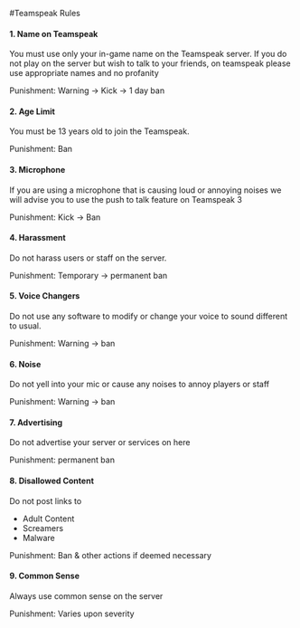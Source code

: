#Teamspeak Rules

#### 1. Name on Teamspeak

You must use only your in-game name on the Teamspeak server. 
If you do not play on the server but wish to talk to your friends,
on teamspeak please use appropriate names and no profanity

Punishment: Warning -> Kick -> 1 day ban

#### 2. Age Limit

You must be 13 years old to join the Teamspeak.

Punishment: Ban

#### 3. Microphone

If you are using a microphone that is causing loud or annoying noises we will advise you to use the push to talk feature on Teamspeak 3

Punishment: Kick -> Ban

#### 4. Harassment

Do not harass users or staff on the server.

Punishment: Temporary -> permanent ban

#### 5. Voice Changers

Do not use any software to modify or change your voice to sound different to usual.

Punishment: Warning -> ban

#### 6. Noise

Do not yell into your mic or cause any noises to annoy players or staff

Punishment: Warning -> ban

#### 7. Advertising

Do not advertise your server or services on here

Punishment: permanent ban

#### 8. Disallowed Content

Do not post links to

*  Adult Content
*  Screamers
*  Malware

Punishment: Ban & other actions if deemed necessary

#### 9. Common Sense

Always use common sense on the server

Punishment: Varies upon severity